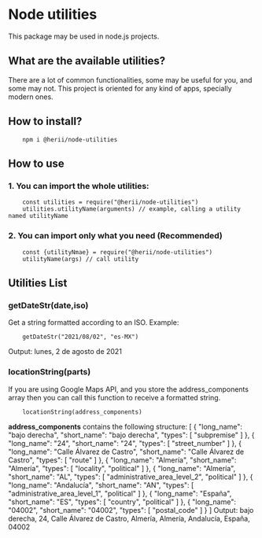 # Node utilities

This package may be used in node.js projects.

## What are the available utilities?

There are a lot of common functionalities, some may be useful for you, and some may not.
This project is oriented for any kind of apps, specially modern ones. 

## How to install?
        npm i @herii/node-utilities

## How to use

### 1. You can import the whole utilities:
        const utilities = require("@herii/node-utilities")
        utilities.utilityName(arguments) // example, calling a utility named utilityName

### 2. You can import only what you need (Recommended)
        const {utilityNmae} = require("@herii/node-utilities")
        utilityName(args) // call utility


## Utilities List

### getDateStr(date,iso)

Get a string formatted according to an ISO.
Example:

        getDateStr("2021/08/02", "es-MX")

Output: lunes, 2 de agosto de 2021


### locationString(parts)

If you are using Google Maps API, and you store the address_components array then you can call this function to receive a formatted string.

        locationString(address_components)


**address_components** contains the following structure:
        [
                {
                    "long_name": "bajo derecha",
                    "short_name": "bajo derecha",
                    "types": [
                        "subpremise"
                    ]
                },
                {
                    "long_name": "24",
                    "short_name": "24",
                    "types": [
                        "street_number"
                    ]
                },
                {
                    "long_name": "Calle Álvarez de Castro",
                    "short_name": "Calle Álvarez de Castro",
                    "types": [
                        "route"
                    ]
                },
                {
                    "long_name": "Almería",
                    "short_name": "Almería",
                    "types": [
                        "locality",
                        "political"
                    ]
                },
                {
                    "long_name": "Almería",
                    "short_name": "AL",
                    "types": [
                        "administrative_area_level_2",
                        "political"
                    ]
                },
                {
                    "long_name": "Andalucía",
                    "short_name": "AN",
                    "types": [
                        "administrative_area_level_1",
                        "political"
                    ]
                },
                {
                    "long_name": "España",
                    "short_name": "ES",
                    "types": [
                        "country",
                        "political"
                    ]
                },
                {
                    "long_name": "04002",
                    "short_name": "04002",
                    "types": [
                        "postal_code"
                    ]
                }
            ]
Output: 
bajo derecha, 24, Calle Álvarez de Castro, Almería, Almería, Andalucía, España, 04002